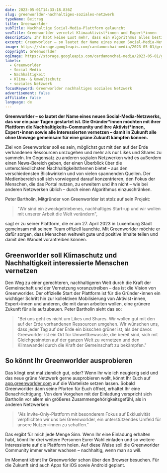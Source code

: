 ```yaml
---
date: 2023-05-01T14:33:18.836Z
slug: greenworlder-nachhaltiges-soziales-netzwerk
typeName: Beitrag
title: Greenworlder
subTitle: Nachhaltige Social-Media-Plattform gelauncht
seoTitle: Greenworlder vernetzt Klimaaktivist*innen und Expert*innen
description: Ihr habt keine Lust mehr, dass ein Algorithmus alles bestimmt und es nur um Likes geht? Dann checkt mal das nachhaltige soziale Netzwerk Greenworlder!
excerpt: Greenworlder – so lautet der Name eines neuen Social-Media-Netzwerks, das vor ein paar Tagen gestartet ist. Die Gründer*innen möchten mit ihrer Plattform die Nachhaltigkeits-Community und ihre Aktivist*innen, Expert⋆innen sowie alle Interessierten vernetzen – damit in Zukunft alle ohne Umwege gemeinsam für eine grüne Zukunft kämpfen können.
image: https://storage.googleapis.com/cardamonchai-media/2023-05-01/greenworlder-jpg-imagine-08e8a8_3de9b9_1024_768/640.webp
copyright: Greenworlder
ogImage: https://storage.googleapis.com/cardamonchai-media/2023-05-01/greenworlder-og-jpeg-imagine-08e8a8_3decbc_2048_1075/640.webp
labels:
  - Greenworlder
  - Social Media
  - Nachhaltigkeit
  - Klima- & Umweltschutz
  - soziales Netzwerk
focusKeyword: Greenworlder nachhaltiges soziales Netzwerk
advertisement: false
affiliate: false
language: de
---
```


**Greenworlder – so lautet der Name eines neuen Social-Media-Netzwerks, das vor ein paar Tagen gestartet ist. Die Gründer\*innen möchten mit ihrer Plattform die Nachhaltigkeits-Community und ihre Aktivist\*innen, Expert⋆innen sowie alle Interessierten vernetzen – damit in Zukunft alle ohne Umwege gemeinsam für eine grüne Zukunft kämpfen können.**

Ziel von Greenworlder soll es sein, möglichst gut mit den auf der Erde verhandenen Ressourcen umzugehen und mehr als nur Likes und Shares zu sammeln. Im Gegensatz zu anderen sozialen Netzwerken wird es außerdem einen News-Bereich geben, der einen Überblick über die unterschiedlichsten Nachhaltigkeitsthemen bietet – aus den verschiedensten Blickwinkeln und von vielen spannenden Quellen. Der Medienbereich soll sich vorwiegend darauf konzentrieren, den Fokus der Menschen, die das Portal nutzen, zu erweitern und ihn nicht – wie bei anderen Netzwerken üblich – durch einen Algorithmus einzuschränken.

Peter Bartholin, Mitgründer von Greenworlder ist stolz auf sein Projekt:

> "Wir sind ein zweckgetriebenes, nachhaltiges Start-up und wir wollen mit unserer Arbeit die Welt verändern",

sagt er zu seiner Plattform, die er am 27. April 2023 in Luxemburg Stadt gemeinsam mit seinem Team offiziell launchte. Mit Greenworlder möchte er dafür sorgen, dass Menschen weltweit gute und positive Inhalte teilen und damit den Wandel vorantreiben können.

## Greenworlder soll Klimaschutz und Nachhaltigkeit interessierte Menschen vernetzen

Den Weg zu einer gerechteren, nachhaltigeren Welt durch die Kraft der Gemeinschaft und der Vernetzung voranzutreiben – das ist die Vision von Greenworlder. Der offizielle Start der Plattform ist für die Gründer⋆innen ein wichtiger Schritt hin zur kollektiven Mobilisierung von Aktivist⋆innen, Expert⋆innen und anderen, die mit daran arbeiten wollen, eine grünere Zukunft für alle aufzubauen. Peter Bartholin sieht das so:

> "Bei uns geht es nicht um Likes und Shares. Wir wollen gut mit den auf der Erde vorhandenen Ressourcen umgehen. Wir wünschen uns, dass jeder Tag auf der Erde ein bisschen grüner ist, als der davor. Greeworlder ist ein Ort für Umweltbewusste, die bereit sind, sich mit Gleichgesinnten auf der ganzen Welt zu vernetzen und den Klimawandel durch die Kraft der Gemeinschaft zu bekämpfen."

## So könnt Ihr Greenworlder ausprobieren

Das klingt erst mal ziemlich gut, oder? Wenn Ihr wie ich neugierig seid und das neue grüne Netzwerk gerne ausprobieren wollt, könnt Ihr Euch auf [app.greenworlder.com](https://app.greenworlder.com/) auf die Warteliste setzen lassen. Sobald Greenworlder dann seine Pforten für Euch öffnet, erhaltet Ihr eine Benachrichtigung. Von dem Vorgehen mit der Einladung verspricht sich Bartholin vor allem ein größeres Zusammengehörigkeitsgefühl, als in anderen Netzwerken:

> "Als Invite-Only-Plattform mit besonderem Fokus auf Exklusivität verpflichten wir uns bei Greenworlder, ein unterstützendes Umfeld für unsere Nutzer⋆innen zu schaffen."

Das ergibt für mich jede Menge Sinn. Wenn Ihr eine Einladung erhalten habt, könnt Ihr drei weitere Personen Eurer Wahl einladen und so weitere Interessierte auf die Plattform holen. Auf diese Weise soll die Greenworlder Community immer weiter wachsen – nachhaltig, wenn man so will.

Im Moment könnt Ihr Greenworlder schon über den Browser besuchen. Für die Zukunft sind auch Apps für iOS sowie Android geplant.

